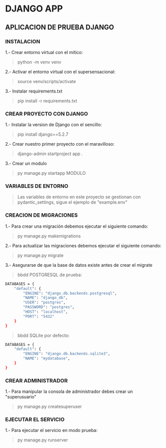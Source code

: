 # DJANGO APP

## APLICACION DE PRUEBA DJANGO

### INSTALACION

1.- Crear entorno virtual con el mítico:
> python -m venv venv

2.- Activar el entorno virtual con el supersensacional:
> source venv/scripts/activate

3.- Instalar requirements.txt
> pip install -r requirements.txt

### CREAR PROYECTO CON DJANGO

1.- Instalar la version de Django con el sencillo:
> pip install django==5.2.7

2.- Crear nuestro primer proyecto con el maravilloso:
> django-admin startproject app .

3.- Crear un modulo
> py manage.py startapp MODULO

### VARIABLES DE ENTORNO

> Las variables de entorno en este proyecto se gestionan con pydantic_settings, sigue el ejemplo de "example.env"

### CREACION DE MIGRACIONES

1.- Para crear una migración debemos ejecutar el siguiente comando:
> py manage.py makemigrations

2.- Para actualizar las migraciones debemos ejecutar el siguiente comando:
> py manage.py migrate

3.- Asegurarse de que la base de datos existe antes de crear el migrate

> bbdd POSTGRESQL de prueba:

```bash
DATABASES = {
    "default": {
        "ENGINE": "django.db.backends.postgresql",
        "NAME": "django_db",
        "USER": "postgres",
        "PASSWORD": "postgres",
        "HOST": "localhost",
        "PORT": "5432"
    }
}
```

> bbdd SQLite por defecto:

```bash
DATABASES = {
    "default": {
        "ENGINE": "django.db.backends.sqlite3",
        "NAME": "mydatabase",
    }
}
```

### CREAR ADMINISTRADOR

1.- Para manipular la consola de administrador debes crear un "superusuario"
> py manage.py createsuperuser

### EJECUTAR EL SERVICIO

1.- Para ejecutar el servicio en modo prueba:
> py manage.py runserver
